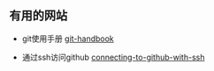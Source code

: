 ## 有用的网站

* git使用手册
[git-handbook](https://guides.github.com/introduction/git-handbook/)

* 通过ssh访问github
[connecting-to-github-with-ssh](https://docs.github.com/en/free-pro-team@latest/github/authenticating-to-github/connecting-to-github-with-ssh)
